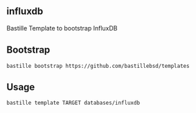 ## influxdb
Bastille Template to bootstrap InfluxDB

## Bootstrap
```shell
bastille bootstrap https://github.com/bastillebsd/templates
```

## Usage
```shell
bastille template TARGET databases/influxdb
```
